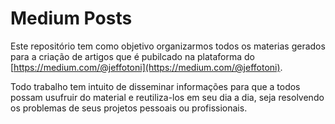 # Medium Posts

Este repositório tem como objetivo organizarmos todos os materias gerados para a criação de artigos que é pubilcado na plataforma do [https://medium.com/@jeffotoni](https://medium.com/@jeffotoni).

Todo trabalho tem intuito de disseminar informações para que a todos possam usufruir do material e reutiliza-los em seu dia a dia, seja resolvendo os problemas de seus projetos pessoais ou profissionais.

